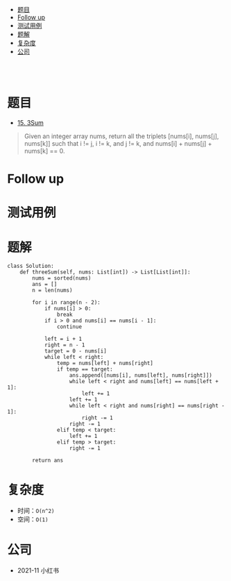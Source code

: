 - [题目](#题目)
- [Follow up](#follow-up)
- [测试用例](#测试用例)
- [题解](#题解)
- [复杂度](#复杂度)
- [公司](#公司)

</br></br>

# 题目
- [15. 3Sum](https://leetcode.com/problems/3sum/)
> Given an integer array nums, return all the triplets [nums[i], nums[j], nums[k]] such that i != j, i != k, and j != k, and nums[i] + nums[j] + nums[k] == 0.

# Follow up

# 测试用例

# 题解
```
class Solution:
    def threeSum(self, nums: List[int]) -> List[List[int]]:
        nums = sorted(nums)
        ans = []
        n = len(nums)

        for i in range(n - 2):
            if nums[i] > 0:
                break
            if i > 0 and nums[i] == nums[i - 1]:
                continue

            left = i + 1
            right = n - 1
            target = 0 - nums[i]
            while left < right:
                temp = nums[left] + nums[right]
                if temp == target:
                    ans.append([nums[i], nums[left], nums[right]])
                    while left < right and nums[left] == nums[left + 1]:
                        left += 1
                    left += 1
                    while left < right and nums[right] == nums[right - 1]:
                        right -= 1
                    right -= 1
                elif temp < target:
                    left += 1
                elif temp > target:
                    right -= 1
            
        return ans
```

# 复杂度
- 时间：`O(n^2)`
- 空间：`O(1)`

# 公司
- 2021-11 小红书